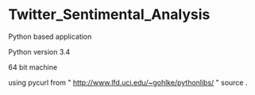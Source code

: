 Twitter_Sentimental_Analysis
============================

Python based application

Python version 3.4

64 bit machine 

using pycurl from " http://www.lfd.uci.edu/~gohlke/pythonlibs/ " source .
